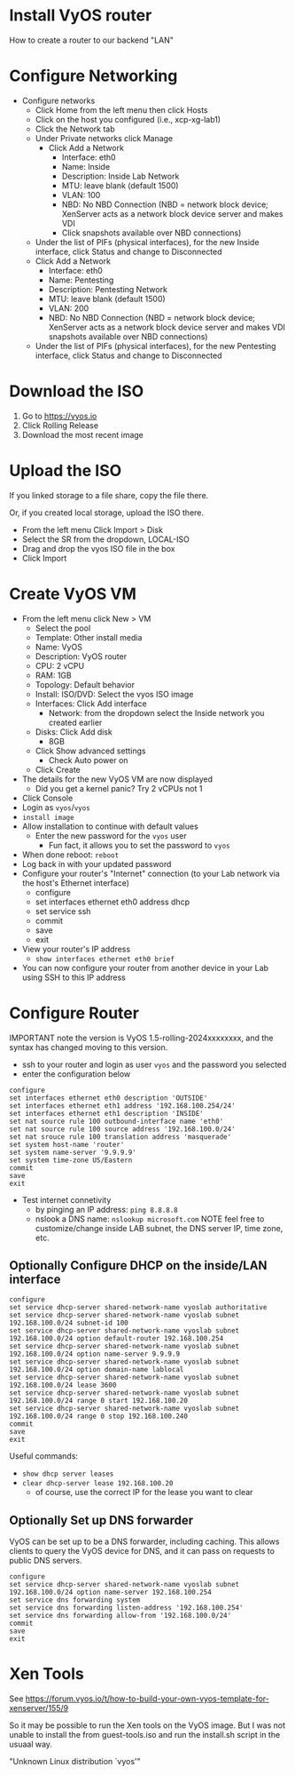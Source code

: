 # Install VyOS router
How to create a router to our backend "LAN"

# Configure Networking
- Configure networks
  - Click Home from the left menu then click Hosts
  - Click on the host you configured (i.e., xcp-xg-lab1)
  - Click the Network tab
  - Under Private networks click Manage
    - Click Add a Network
      - Interface: eth0
      - Name: Inside
      - Description: Inside Lab Network
      - MTU: leave blank (default 1500)
      - VLAN: 100
      - NBD: No NBD Connection (NBD = network block device;  XenServer acts as a network block device server and makes VDI
      - Click snapshots available over NBD connections)
  - Under the list of PIFs (physical interfaces), for the new Inside interface, click Status and change to Disconnected
  - Click Add a Network
      - Interface: eth0
      - Name: Pentesting
      - Description: Pentesting Network
      - MTU: leave blank (default 1500)
      - VLAN: 200
      - NBD: No NBD Connection (NBD = network block device;  XenServer acts as a network block device server and makes VDI snapshots available over NBD connections)
  - Under the list of PIFs (physical interfaces), for the new Pentesting interface, click Status and change to Disconnected

# Download the ISO
1. Go to https://vyos.io
2. Click Rolling Release
3. Download the most recent image

# Upload the ISO
If you linked storage to a file share, copy the file there.

Or, if you created local storage, upload the ISO there.
- From the left menu Click Import > Disk
- Select the SR from the dropdown, LOCAL-ISO
- Drag and drop the vyos ISO file in the box
- Click Import

# Create VyOS VM
- From the left menu click New > VM
  - Select the pool
  - Template: Other install media
  - Name: VyOS
  - Description: VyOS router
  - CPU: 2 vCPU
  - RAM: 1GB
  - Topology: Default behavior
  - Install: ISO/DVD: Select the vyos ISO image
  - Interfaces: Click Add interface
    - Network: from the dropdown select the Inside network you created earlier
  - Disks: Click Add disk
    - 8GB
  - Click Show advanced settings
    - Check Auto power on
  - Click Create
- The details for the new VyOS VM are now displayed
  - Did you get a kernel panic? Try 2 vCPUs not 1
- Click Console
- Login as `vyos`/`vyos`
- `install image`
- Allow installation to continue with default values
  - Enter the new password for the `vyos` user
    - Fun fact, it allows you to set the password to `vyos`
- When done reboot: `reboot`
- Log back in with your updated password
- Configure your router's "Internet" connection (to your Lab network via the host's Ethernet interface)
  - configure
  - set interfaces ethernet eth0 address dhcp
  - set service ssh
  - commit
  - save
  - exit
- View your router's IP address
  - `show interfaces ethernet eth0 brief`
- You can now configure your router from another device in your Lab using SSH to this IP address

# Configure Router
IMPORTANT note the version is VyOS 1.5-rolling-2024xxxxxxxx, and the syntax has changed moving to this version.
- ssh to your router and login as user `vyos` and the password you selected
- enter the configuration below
```
configure
set interfaces ethernet eth0 description 'OUTSIDE'
set interfaces ethernet eth1 address '192.168.100.254/24'
set interfaces ethernet eth1 description 'INSIDE'
set nat source rule 100 outbound-interface name 'eth0'
set nat source rule 100 source address '192.168.100.0/24'
set nat srouce rule 100 translation address 'masquerade'
set system host-name 'router'
set system name-server '9.9.9.9'
set system time-zone US/Eastern
commit
save
exit
```
- Test internet connetivity
  - by pinging an IP address: `ping 8.8.8.8`
  - nslook a DNS name: `nslookup microsoft.com`
NOTE feel free to customize/change inside LAB subnet, the DNS server IP, time zone, etc.

## Optionally Configure DHCP on the inside/LAN interface
```
configure
set service dhcp-server shared-network-name vyoslab authoritative
set service dhcp-server shared-network-name vyoslab subnet 192.168.100.0/24 subnet-id 100
set service dhcp-server shared-network-name vyoslab subnet 192.168.100.0/24 option default-router 192.168.100.254
set service dhcp-server shared-network-name vyoslab subnet 192.168.100.0/24 option name-server 9.9.9.9
set service dhcp-server shared-network-name vyoslab subnet 192.168.100.0/24 option domain-name lablocal
set service dhcp-server shared-network-name vyoslab subnet 192.168.100.0/24 lease 3600
set service dhcp-server shared-network-name vyoslab subnet 192.168.100.0/24 range 0 start 192.168.100.20
set service dhcp-server shared-network-name vyoslab subnet 192.168.100.0/24 range 0 stop 192.168.100.240
commit
save
exit
```
Useful commands:
- `show dhcp server leases`
- `clear dhcp-server lease 192.168.100.20`
  - of course, use the correct IP for the lease you want to clear

## Optionally Set up DNS forwarder
VyOS can be set up to be a DNS forwarder, including caching. This allows clients to query the VyOS device for DNS, and it can pass on requests to public DNS servers.

```
configure
set service dhcp-server shared-network-name vyoslab subnet 192.168.100.0/24 option name-server 192.168.100.254
set service dns forwarding system
set service dns forwarding listen-address '192.168.100.254'
set service dns forwarding allow-from '192.168.100.0/24'
commit
save
exit
```

# Xen Tools
See https://forum.vyos.io/t/how-to-build-your-own-vyos-template-for-xenserver/155/9

So it may be possible to run the Xen tools on the VyOS image. But I was not unable to install the from guest-tools.iso and run the install.sh script in the usuaal way.

"Unknown Linux distribution `vyos'"
